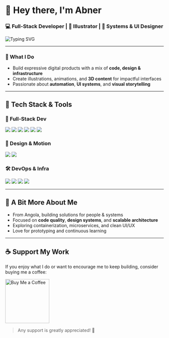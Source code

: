 <h1>👋 Hey there, I'm <strong>Abner</strong></h1>
<h3 >💻 Full-Stack Developer | 🎨 Illustrator | 🧠 Systems & UI Designer</h3>

<p>
  <img src="https://readme-typing-svg.demolab.com?font=Fira+Code&size=20&duration=2500&pause=1000&color=F59E0B&center=true&vCenter=true&width=435&lines=Designing+beautiful+systems...;Building+robust+digital+tools...;Illustrating+the+ideas+of+tomorrow." alt="Typing SVG" />
</p>

---

### 🧠 What I Do

- Build expressive digital products with a mix of **code, design & infrastructure**
- Create illustrations, animations, and **3D content** for impactful interfaces
- Passionate about **automation**, **UI systems**, and **visual storytelling**

---

## 🚀 Tech Stack & Tools

### 🧩 Full-Stack Dev
<p>
  <img src="https://img.shields.io/badge/Next.js-000000?style=for-the-badge&logo=nextdotjs&logoColor=white" />
  <img src="https://img.shields.io/badge/Laravel-FF2D20?style=for-the-badge&logo=laravel&logoColor=white" />
  <img src="https://img.shields.io/badge/Blade-3C3C3C?style=for-the-badge&logo=laravel&logoColor=white" />
  <img src="https://img.shields.io/badge/Spring Boot-6DB33F?style=for-the-badge&logo=springboot&logoColor=white" />
  <img src="https://img.shields.io/badge/React-20232A?style=for-the-badge&logo=react&logoColor=61DAFB" />
  <img src="https://img.shields.io/badge/Tailwind CSS-06B6D4?style=for-the-badge&logo=tailwindcss&logoColor=white" />
</p>

### 🎨 Design & Motion
<p>
  <img src="https://img.shields.io/badge/Figma-F24E1E?style=for-the-badge&logo=figma&logoColor=white" />
  <img src="https://img.shields.io/badge/Blender-F5792A?style=for-the-badge&logo=blender&logoColor=white" />
</p>

### 🛠️ DevOps & Infra
<p>
  <img src="https://img.shields.io/badge/Docker-2496ED?style=for-the-badge&logo=docker&logoColor=white" />
  <img src="https://img.shields.io/badge/Linux-FCC624?style=for-the-badge&logo=linux&logoColor=black" />
  <img src="https://img.shields.io/badge/PostgreSQL-4169E1?style=for-the-badge&logo=postgresql&logoColor=white" />
  <img src="https://img.shields.io/badge/GitHub-181717?style=for-the-badge&logo=github&logoColor=white" />
</p>

---

## 💬 A Bit More About Me

- From Angola, building solutions for people & systems  
- Focused on **code quality**, **design systems**, and **scalable architecture**  
- Exploring containerization, microservices, and clean UI/UX  
- Love for prototyping and continuous learning

---

## ☕ Support My Work

If you enjoy what I do or want to encourage me to keep building, consider buying me a coffee:

<p>
  <a href="https://www.buymeacoffee.com/abnerjaredh" target="_blank">
    <img src="https://cdn.buymeacoffee.com/buttons/v2/default-yellow.png" alt="Buy Me a Coffee" width="140">
  </a>
</p>

> Any support is greatly appreciated! 🙏
